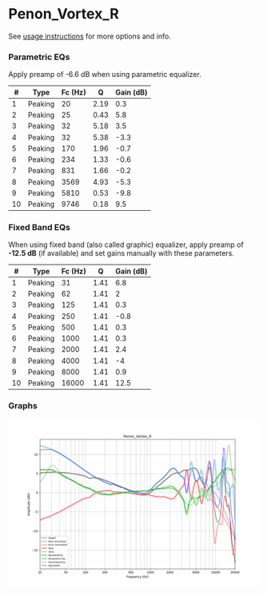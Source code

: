 # Penon_Vortex_R
See [usage instructions](https://github.com/jaakkopasanen/AutoEq#usage) for more options and info.

### Parametric EQs
Apply preamp of -6.6 dB when using parametric equalizer.

|   # | Type    |   Fc (Hz) |    Q |   Gain (dB) |
|-----|---------|-----------|------|-------------|
|   1 | Peaking |        20 | 2.19 |         0.3 |
|   2 | Peaking |        25 | 0.43 |         5.8 |
|   3 | Peaking |        32 | 5.18 |         3.5 |
|   4 | Peaking |        32 | 5.38 |        -3.3 |
|   5 | Peaking |       170 | 1.96 |        -0.7 |
|   6 | Peaking |       234 | 1.33 |        -0.6 |
|   7 | Peaking |       831 | 1.66 |        -0.2 |
|   8 | Peaking |      3569 | 4.93 |        -5.3 |
|   9 | Peaking |      5810 | 0.53 |        -9.8 |
|  10 | Peaking |      9746 | 0.18 |         9.5 |

### Fixed Band EQs
When using fixed band (also called graphic) equalizer, apply preamp of **-12.5 dB** (if available) and set gains manually with these parameters.

|   # | Type    |   Fc (Hz) |    Q |   Gain (dB) |
|-----|---------|-----------|------|-------------|
|   1 | Peaking |        31 | 1.41 |         6.8 |
|   2 | Peaking |        62 | 1.41 |         2   |
|   3 | Peaking |       125 | 1.41 |         0.3 |
|   4 | Peaking |       250 | 1.41 |        -0.8 |
|   5 | Peaking |       500 | 1.41 |         0.3 |
|   6 | Peaking |      1000 | 1.41 |         0.3 |
|   7 | Peaking |      2000 | 1.41 |         2.4 |
|   8 | Peaking |      4000 | 1.41 |        -4   |
|   9 | Peaking |      8000 | 1.41 |         0.9 |
|  10 | Peaking |     16000 | 1.41 |        12.5 |

### Graphs
![](./Penon_Vortex_R.png)
